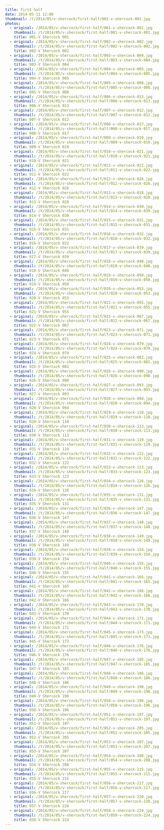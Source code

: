 ```yaml
---
title: First half
date: 2014-05-11 12:00
thumbnail: /t/2014/05/v-shercock/first-half/001-v-shercock-001.jpg
photos:
  - original: /2014/05/v-shercock/first-half/001-v-shercock-001.jpg
    thumbnail: /t/2014/05/v-shercock/first-half/001-v-shercock-001.jpg
    title: 001-V Shercock 001
  - original: /2014/05/v-shercock/first-half/002-v-shercock-002.jpg
    thumbnail: /t/2014/05/v-shercock/first-half/002-v-shercock-002.jpg
    title: 002-V Shercock 002
  - original: /2014/05/v-shercock/first-half/003-v-shercock-004.jpg
    thumbnail: /t/2014/05/v-shercock/first-half/003-v-shercock-004.jpg
    title: 003-V Shercock 004
  - original: /2014/05/v-shercock/first-half/004-v-shercock-005.jpg
    thumbnail: /t/2014/05/v-shercock/first-half/004-v-shercock-005.jpg
    title: 004-V Shercock 005
  - original: /2014/05/v-shercock/first-half/005-v-shercock-008.jpg
    thumbnail: /t/2014/05/v-shercock/first-half/005-v-shercock-008.jpg
    title: 005-V Shercock 008
  - original: /2014/05/v-shercock/first-half/006-v-shercock-013.jpg
    thumbnail: /t/2014/05/v-shercock/first-half/006-v-shercock-013.jpg
    title: 006-V Shercock 013
  - original: /2014/05/v-shercock/first-half/007-v-shercock-012.jpg
    thumbnail: /t/2014/05/v-shercock/first-half/007-v-shercock-012.jpg
    title: 007-V Shercock 012
  - original: /2014/05/v-shercock/first-half/008-v-shercock-017.jpg
    thumbnail: /t/2014/05/v-shercock/first-half/008-v-shercock-017.jpg
    title: 008-V Shercock 017
  - original: /2014/05/v-shercock/first-half/009-v-shercock-019.jpg
    thumbnail: /t/2014/05/v-shercock/first-half/009-v-shercock-019.jpg
    title: 009-V Shercock 019
  - original: /2014/05/v-shercock/first-half/010-v-shercock-021.jpg
    thumbnail: /t/2014/05/v-shercock/first-half/010-v-shercock-021.jpg
    title: 010-V Shercock 021
  - original: /2014/05/v-shercock/first-half/011-v-shercock-022.jpg
    thumbnail: /t/2014/05/v-shercock/first-half/011-v-shercock-022.jpg
    title: 011-V Shercock 022
  - original: /2014/05/v-shercock/first-half/012-v-shercock-026.jpg
    thumbnail: /t/2014/05/v-shercock/first-half/012-v-shercock-026.jpg
    title: 012-V Shercock 026
  - original: /2014/05/v-shercock/first-half/013-v-shercock-028.jpg
    thumbnail: /t/2014/05/v-shercock/first-half/013-v-shercock-028.jpg
    title: 013-V Shercock 028
  - original: /2014/05/v-shercock/first-half/014-v-shercock-030.jpg
    thumbnail: /t/2014/05/v-shercock/first-half/014-v-shercock-030.jpg
    title: 014-V Shercock 030
  - original: /2014/05/v-shercock/first-half/015-v-shercock-031.jpg
    thumbnail: /t/2014/05/v-shercock/first-half/015-v-shercock-031.jpg
    title: 015-V Shercock 031
  - original: /2014/05/v-shercock/first-half/016-v-shercock-032.jpg
    thumbnail: /t/2014/05/v-shercock/first-half/016-v-shercock-032.jpg
    title: 016-V Shercock 032
  - original: /2014/05/v-shercock/first-half/017-v-shercock-039.jpg
    thumbnail: /t/2014/05/v-shercock/first-half/017-v-shercock-039.jpg
    title: 017-V Shercock 039
  - original: /2014/05/v-shercock/first-half/018-v-shercock-040.jpg
    thumbnail: /t/2014/05/v-shercock/first-half/018-v-shercock-040.jpg
    title: 018-V Shercock 040
  - original: /2014/05/v-shercock/first-half/019-v-shercock-050.jpg
    thumbnail: /t/2014/05/v-shercock/first-half/019-v-shercock-050.jpg
    title: 019-V Shercock 050
  - original: /2014/05/v-shercock/first-half/020-v-shercock-053.jpg
    thumbnail: /t/2014/05/v-shercock/first-half/020-v-shercock-053.jpg
    title: 020-V Shercock 053
  - original: /2014/05/v-shercock/first-half/021-v-shercock-055.jpg
    thumbnail: /t/2014/05/v-shercock/first-half/021-v-shercock-055.jpg
    title: 021-V Shercock 055
  - original: /2014/05/v-shercock/first-half/022-v-shercock-067.jpg
    thumbnail: /t/2014/05/v-shercock/first-half/022-v-shercock-067.jpg
    title: 022-V Shercock 067
  - original: /2014/05/v-shercock/first-half/023-v-shercock-071.jpg
    thumbnail: /t/2014/05/v-shercock/first-half/023-v-shercock-071.jpg
    title: 023-V Shercock 071
  - original: /2014/05/v-shercock/first-half/024-v-shercock-079.jpg
    thumbnail: /t/2014/05/v-shercock/first-half/024-v-shercock-079.jpg
    title: 024-V Shercock 079
  - original: /2014/05/v-shercock/first-half/025-v-shercock-082.jpg
    thumbnail: /t/2014/05/v-shercock/first-half/025-v-shercock-082.jpg
    title: 025-V Shercock 082
  - original: /2014/05/v-shercock/first-half/026-v-shercock-090.jpg
    thumbnail: /t/2014/05/v-shercock/first-half/026-v-shercock-090.jpg
    title: 026-V Shercock 090
  - original: /2014/05/v-shercock/first-half/027-v-shercock-093.jpg
    thumbnail: /t/2014/05/v-shercock/first-half/027-v-shercock-093.jpg
    title: 027-V Shercock 093
  - original: /2014/05/v-shercock/first-half/028-v-shercock-094.jpg
    thumbnail: /t/2014/05/v-shercock/first-half/028-v-shercock-094.jpg
    title: 028-V Shercock 094
  - original: /2014/05/v-shercock/first-half/029-v-shercock-110.jpg
    thumbnail: /t/2014/05/v-shercock/first-half/029-v-shercock-110.jpg
    title: 029-V Shercock 110
  - original: /2014/05/v-shercock/first-half/030-v-shercock-113.jpg
    thumbnail: /t/2014/05/v-shercock/first-half/030-v-shercock-113.jpg
    title: 030-V Shercock 113
  - original: /2014/05/v-shercock/first-half/031-v-shercock-119.jpg
    thumbnail: /t/2014/05/v-shercock/first-half/031-v-shercock-119.jpg
    title: 031-V Shercock 119
  - original: /2014/05/v-shercock/first-half/032-v-shercock-122.jpg
    thumbnail: /t/2014/05/v-shercock/first-half/032-v-shercock-122.jpg
    title: 032-V Shercock 122
  - original: /2014/05/v-shercock/first-half/033-v-shercock-123.jpg
    thumbnail: /t/2014/05/v-shercock/first-half/033-v-shercock-123.jpg
    title: 033-V Shercock 123
  - original: /2014/05/v-shercock/first-half/034-v-shercock-126.jpg
    thumbnail: /t/2014/05/v-shercock/first-half/034-v-shercock-126.jpg
    title: 034-V Shercock 126
  - original: /2014/05/v-shercock/first-half/035-v-shercock-131.jpg
    thumbnail: /t/2014/05/v-shercock/first-half/035-v-shercock-131.jpg
    title: 035-V Shercock 131
  - original: /2014/05/v-shercock/first-half/036-v-shercock-147.jpg
    thumbnail: /t/2014/05/v-shercock/first-half/036-v-shercock-147.jpg
    title: 036-V Shercock 147
  - original: /2014/05/v-shercock/first-half/037-v-shercock-148.jpg
    thumbnail: /t/2014/05/v-shercock/first-half/037-v-shercock-148.jpg
    title: 037-V Shercock 148
  - original: /2014/05/v-shercock/first-half/038-v-shercock-149.jpg
    thumbnail: /t/2014/05/v-shercock/first-half/038-v-shercock-149.jpg
    title: 038-V Shercock 149
  - original: /2014/05/v-shercock/first-half/039-v-shercock-154.jpg
    thumbnail: /t/2014/05/v-shercock/first-half/039-v-shercock-154.jpg
    title: 039-V Shercock 154
  - original: /2014/05/v-shercock/first-half/040-v-shercock-155.jpg
    thumbnail: /t/2014/05/v-shercock/first-half/040-v-shercock-155.jpg
    title: 040-V Shercock 155
  - original: /2014/05/v-shercock/first-half/041-v-shercock-165.jpg
    thumbnail: /t/2014/05/v-shercock/first-half/041-v-shercock-165.jpg
    title: 041-V Shercock 165
  - original: /2014/05/v-shercock/first-half/042-v-shercock-166.jpg
    thumbnail: /t/2014/05/v-shercock/first-half/042-v-shercock-166.jpg
    title: 042-V Shercock 166
  - original: /2014/05/v-shercock/first-half/043-v-shercock-170.jpg
    thumbnail: /t/2014/05/v-shercock/first-half/043-v-shercock-170.jpg
    title: 043-V Shercock 170
  - original: /2014/05/v-shercock/first-half/044-v-shercock-171.jpg
    thumbnail: /t/2014/05/v-shercock/first-half/044-v-shercock-171.jpg
    title: 044-V Shercock 171
  - original: /2014/05/v-shercock/first-half/045-v-shercock-173.jpg
    thumbnail: /t/2014/05/v-shercock/first-half/045-v-shercock-173.jpg
    title: 045-V Shercock 173
  - original: /2014/05/v-shercock/first-half/046-v-shercock-176.jpg
    thumbnail: /t/2014/05/v-shercock/first-half/046-v-shercock-176.jpg
    title: 046-V Shercock 176
  - original: /2014/05/v-shercock/first-half/047-v-shercock-185.jpg
    thumbnail: /t/2014/05/v-shercock/first-half/047-v-shercock-185.jpg
    title: 047-V Shercock 185
  - original: /2014/05/v-shercock/first-half/048-v-shercock-186.jpg
    thumbnail: /t/2014/05/v-shercock/first-half/048-v-shercock-186.jpg
    title: 048-V Shercock 186
  - original: /2014/05/v-shercock/first-half/049-v-shercock-190.jpg
    thumbnail: /t/2014/05/v-shercock/first-half/049-v-shercock-190.jpg
    title: 049-V Shercock 190
  - original: /2014/05/v-shercock/first-half/050-v-shercock-196.jpg
    thumbnail: /t/2014/05/v-shercock/first-half/050-v-shercock-196.jpg
    title: 050-V Shercock 196
  - original: /2014/05/v-shercock/first-half/051-v-shercock-197.jpg
    thumbnail: /t/2014/05/v-shercock/first-half/051-v-shercock-197.jpg
    title: 051-V Shercock 197
  - original: /2014/05/v-shercock/first-half/052-v-shercock-205.jpg
    thumbnail: /t/2014/05/v-shercock/first-half/052-v-shercock-205.jpg
    title: 052-V Shercock 205
  - original: /2014/05/v-shercock/first-half/053-v-shercock-207.jpg
    thumbnail: /t/2014/05/v-shercock/first-half/053-v-shercock-207.jpg
    title: 053-V Shercock 207
  - original: /2014/05/v-shercock/first-half/054-v-shercock-208.jpg
    thumbnail: /t/2014/05/v-shercock/first-half/054-v-shercock-208.jpg
    title: 054-V Shercock 208
  - original: /2014/05/v-shercock/first-half/055-v-shercock-215.jpg
    thumbnail: /t/2014/05/v-shercock/first-half/055-v-shercock-215.jpg
    title: 055-V Shercock 215
  - original: /2014/05/v-shercock/first-half/056-v-shercock-217.jpg
    thumbnail: /t/2014/05/v-shercock/first-half/056-v-shercock-217.jpg
    title: 056-V Shercock 217
  - original: /2014/05/v-shercock/first-half/057-v-shercock-220.jpg
    thumbnail: /t/2014/05/v-shercock/first-half/057-v-shercock-220.jpg
    title: 057-V Shercock 220
  - original: /2014/05/v-shercock/first-half/058-v-shercock-224.jpg
    thumbnail: /t/2014/05/v-shercock/first-half/058-v-shercock-224.jpg
    title: 058-V Shercock 224
---
```

